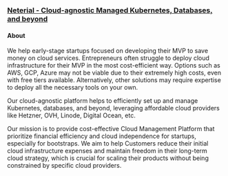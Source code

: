 ### [Neterial - Сloud-agnostic Managed Kubernetes, Databases, and beyond](https://neterial.io/)

#### About

We help early-stage startups focused on developing their MVP to save money on cloud services.
Entrepreneurs often struggle to deploy cloud infrastructure for their MVP in the most cost-efficient way.
Options such as AWS, GCP, Azure may not be viable due to their extremely high costs, even with free tiers available.
Alternatively, other solutions may require expertise to deploy all the necessary tools on your own.

Our cloud-agnostic platform helps to efficiently set up and manage Kubernetes, databases, and beyond,
leveraging affordable cloud providers like Hetzner, OVH, Linode, Digital Ocean, etc.

Our mission is to provide cost-effective Cloud Management Platform that prioritize financial efficiency
and cloud independence for startups, especially for bootstraps. We aim to help Customers reduce their
initial cloud infrastructure expenses and maintain freedom in their long-term cloud strategy,
which is crucial for scaling their products without being constrained by specific cloud providers.
